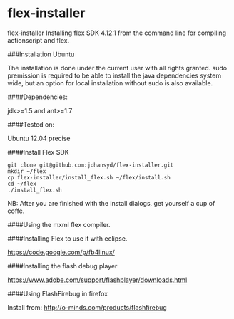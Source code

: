 flex-installer
==============

flex-installer Installing flex SDK 4.12.1 from the command line for compiling actionscript and flex.

###Installation Ubuntu

The installation is done under the current user with all rights granted. sudo premission is required to be able to install the java dependencies system wide, but an option for local installation without sudo is also available.

####Dependencies:

jdk>=1.5 and ant>=1.7

####Tested on:

Ubuntu 12.04 precise

####Install Flex SDK

    git clone git@github.com:johansyd/flex-installer.git
    mkdir ~/flex
    cp flex-installer/install_flex.sh ~/flex/install.sh
    cd ~/flex
    ./install_flex.sh

NB: After you are finished with the install dialogs, get yourself a cup of coffe.

####Using the mxml flex compiler.

####Installing Flex to use it with eclipse.

https://code.google.com/p/fb4linux/

####Installing the flash debug player

https://www.adobe.com/support/flashplayer/downloads.html

####Using FlashFirebug in firefox

Install from: http://o-minds.com/products/flashfirebug
